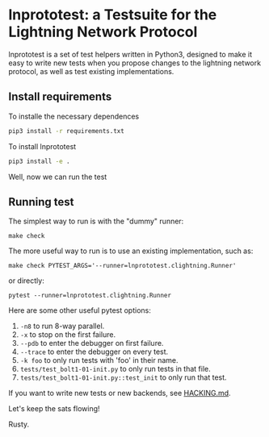 # lnprototest: a Testsuite for the Lightning Network Protocol

lnprototest is a set of test helpers written in Python3, designed to
make it easy to write new tests when you propose changes to the
lightning network protocol, as well as test existing implementations.

## Install requirements

To installe the necessary dependences

```bash
pip3 install -r requirements.txt 
```

To install lnprototest

```bash
pip3 install -e .
```

Well, now we can run the test

## Running test

The simplest way to run is with the "dummy" runner:

	make check

The more useful way to run is to use an existing implementation, such
as:

	make check PYTEST_ARGS='--runner=lnprototest.clightning.Runner'

or directly:

    pytest --runner=lnprototest.clightning.Runner

Here are some other useful pytest options:

1. `-n8` to run 8-way parallel.
2. `-x` to stop on the first failure.
3. `--pdb` to enter the debugger on first failure.
4. `--trace` to enter the debugger on every test.
5. `-k foo` to only run tests with 'foo' in their name.
6. `tests/test_bolt1-01-init.py` to only run tests in that file.
7. `tests/test_bolt1-01-init.py::test_init` to only run that test.

If you want to write new tests or new backends, see [HACKING.md](HACKING.md).

Let's keep the sats flowing!

Rusty.
